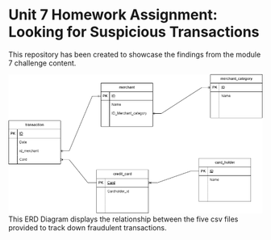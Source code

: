 # Unit 7 Homework Assignment: Looking for Suspicious Transactions

This repository has been created to showcase the findings from the module 7 challenge content. 

![ERD Diagram](Images/ERD_Module_7_Challenge.png)
This ERD Diagram displays the relationship between the five csv files provided to track down fraudulent transactions. 
